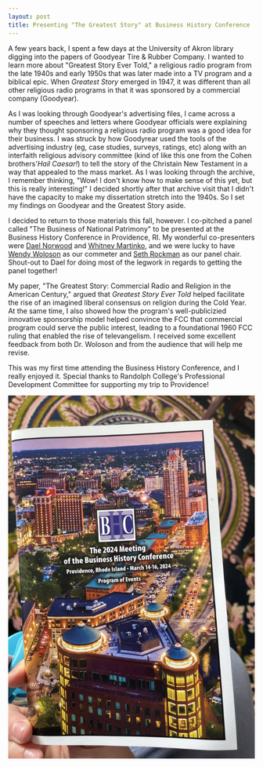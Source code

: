 ```yaml
---
layout: post
title: Presenting "The Greatest Story" at Business History Conference
---
```


A few years back, I spent a few days at the University of Akron library digging into the papers of Goodyear Tire & Rubber Company. I wanted to learn more about "Greatest Story Ever Told," a religious radio program from the late 1940s and early 1950s that was later made into a TV program and a biblical epic. When _Greatest Story_ emerged in 1947, it was different than all other religious radio programs in that it was sponsored by a commercial company (Goodyear).

As I was looking through Goodyear's advertising files, I came across a number of speeches and letters where Goodyear officials were explaining why they thought sponsoring a religious radio program was a good idea for their business. I was struck by how Goodyrear used the tools of the advertising industry (eg, case studies, surveys, ratings, etc) along with an interfaith religious advisory committee (kind of like this one from the Cohen brothers'_Hail Caesar!_) to tell the story of the Christain New Testament in a way that appealed to the mass market. As I was looking through the archive, I remember thinking, "Wow! I don't know how to make sense of this yet, but this is really interesting!" I decided shortly after that archive visit that I didn't have the capacity to make my dissertation stretch into the 1940s. So I set my findings on Goodyear and the Greatest Story aside. 

I decided to return to those materials this fall, however. I co-pitched a panel called "The Business of National Patrimony" to be presented at the Business History Conference in Providence, RI. My wonderful co-presenters were [Dael Norwood](https://www.history.udel.edu/people/faculty/dnorwood) and [Whitney Martinko](https://www.whitneymartinko.com/[]), and we were lucky to have [Wendy Woloson](https://sites.rutgers.edu/wendy-woloson/) as our commeter and [Seth Rockman](https://history.brown.edu/people/seth-e-rockman) as our panel chair. Shout-out to Dael for doing most of the legwork in regards to getting the panel together! 

My paper, "The Greatest Story: Commercial Radio and Religion in the American Century," argued that _Greatest Story Ever Told_ helped facilitate the rise of an imagined liberal consensus on religion during the Cold Year. At the same time, I also showed how the program's well-publicizied innovative sponsorship model helped convince the FCC that commercial program could serve the public interest, leading to a foundational 1960 FCC ruling that enabled the rise of televangelism. I received some excellent feedback from both Dr. Woloson and from the audience that will help me revise.

This was my first time attending the Business History Conference, and I really enjoyed it. Special thanks to Randolph College's Professional Development Committee for supporting my trip to Providence!

<img class="headshot" src="Images/bhc-2024.jpg" alt="Photo of Kenaston holding the program for the Business History Conference. The program's background is a photograph of downtown Providence.">
